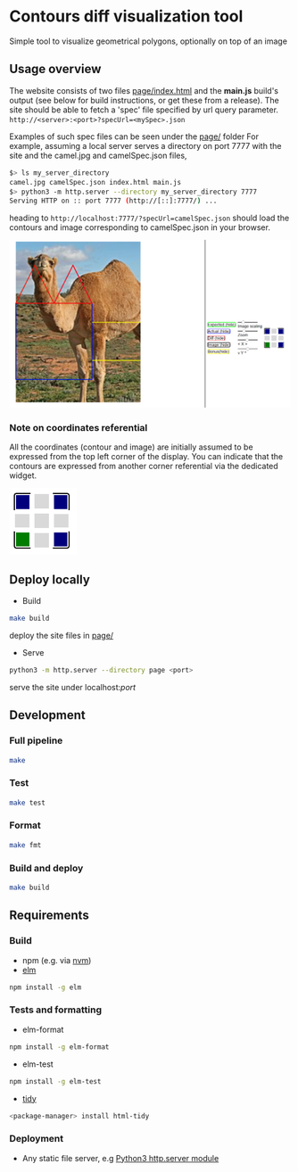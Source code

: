 # Contours diff visualization tool

Simple tool to visualize geometrical polygons, optionally on top of an image

## Usage overview

The website consists of two files [page/index.html](page/index.html) and  the **main.js** build's output (see below for build instructions, or get these from a release).
The site should be able to fetch a 'spec' file specified by url query parameter.
`http://<server>:<port>?specUrl=<mySpec>.json`

Examples of such spec files can be seen under the [page/](page/) folder
For example, assuming a local server serves a directory on port 7777 with the site and the camel.jpg and camelSpec.json files,

```bash
$> ls my_server_directory
camel.jpg camelSpec.json index.html main.js
$> python3 -m http.server --directory my_server_directory 7777
Serving HTTP on :: port 7777 (http://[::]:7777/) ...
```

heading to `http://localhost:7777/?specUrl=camelSpec.json` should load the contours and image corresponding to camelSpec.json in your browser.

![camelSpec screenshot](docs/images/CamelCapture.PNG)

### Note on coordinates referential

All the coordinates (contour and image) are initially assumed to be expressed from the top left corner of the display. You can indicate that the contours are expressed from another corner referential via the dedicated widget.

![bottom left corner selectedt](docs/images/CornerReferential.PNG)


## Deploy locally
+ Build
```bash
make build
```
deploy the site files in [page/](page/)
+ Serve 
```bash
python3 -m http.server --directory page <port>
```
serve the site under localhost:*port*
## Development
### Full pipeline
```bash
make
```
### Test
```bash
make test
```
### Format
```bash
make fmt
```
### Build and deploy
```bash
make build
```
## Requirements

### Build 
+ npm (e.g. via [nvm](https://github.com/nvm-sh/nvm))
+ [elm](https://elm-lang.org/) 
```bash
npm install -g elm
```

### Tests and formatting

+ elm-format 
```bash
npm install -g elm-format
```
+ elm-test 
```bash
npm install -g elm-test
```
+ [tidy](https://www.html-tidy.org/) 
```bash
<package-manager> install html-tidy
```

### Deployment

+ Any static file server, e.g [Python3 http.server module](https://docs.python.org/3/library/http.server.html)
